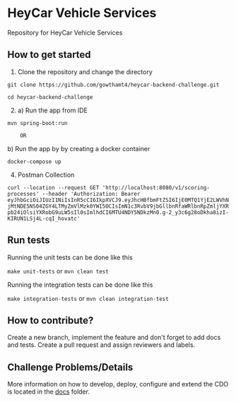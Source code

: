 # HeyCar Vehicle Services

Repository for HeyCar Vehicle Services

## How to get started

1. Clone the repository and change the directory

`git clone https://github.com/gowthamt4/heycar-backend-challenge.git`

`cd heycar-backend-challenge`

2. a) Run the app from IDE

`mvn spring-boot:run`

		OR

b) Run the app by by creating a docker container

`docker-compose up`

4. Postman Collection

`curl --location --request GET 'http://localhost:8080/v1/scoring-processes'
--header 'Authorization: Bearer eyJhbGciOiJIUzI1NiIsInR5cCI6IkpXVCJ9.eyJhcHBfbmFtZSI6IjE0MTQ1YjE2LWVhNjMtNDE5NS04ZGY4LTMyZmVlMzk0YWI5OCIsImN1c3RvbV9jbGllbnRfaWRlbnRpZmljYXRpb24iOlsiYXRobG9uLW5sIl0sImlhdCI6MTU4NDY5NDkzMn0.g-2_y3c6g28oDkha8izI-KIRUN1LSj4L-cqI_hovatc'`

## Run tests

Running the unit tests can be done like this

`make unit-tests` or `mvn clean test`

Running the integration tests can be done like this

`make integration-tests` or `mvn clean integration-test`

## How to contribute?

Create a new branch, implement the feature and don't forget to add docs and tests. Create a pull request and assign reviewers and labels.

## Challenge Problems/Details

More information on how to develop, deploy, configure and extend the CDO is located in the [docs](docs) folder.
